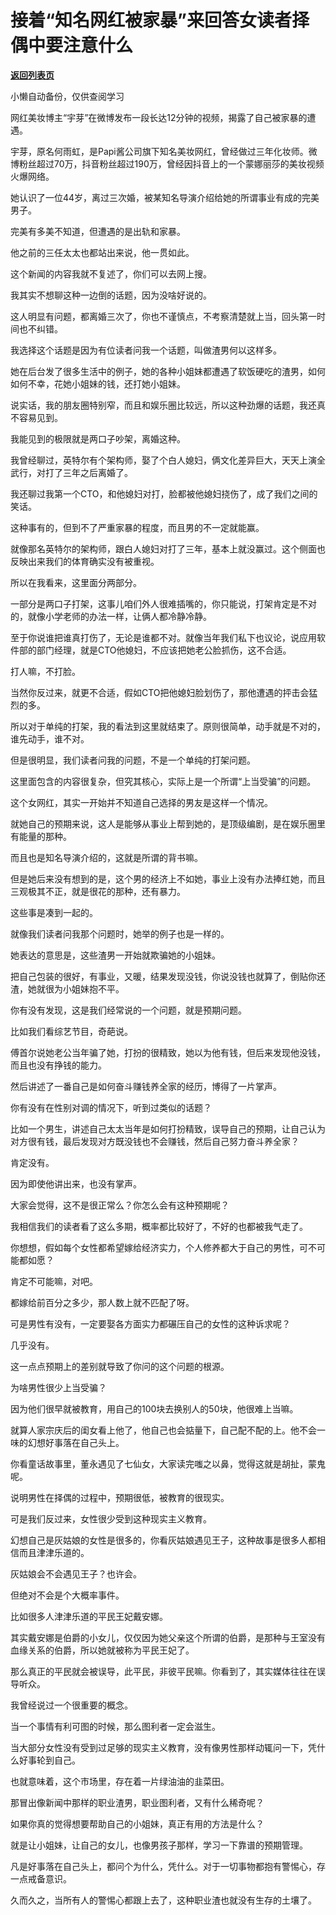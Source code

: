 # 接着“知名网红被家暴”来回答女读者择偶中要注意什么

[**返回列表页**](/gzh/记忆承载3)

小懒自动备份，仅供查阅学习

网红美妆博主“宇芽”在微博发布一段长达12分钟的视频，揭露了自己被家暴的遭遇。

  

宇芽，原名何雨虹，是Papi酱公司旗下知名美妆网红，曾经做过三年化妆师。微博粉丝超过70万，抖音粉丝超过190万，曾经因抖音上的一个蒙娜丽莎的美妆视频火爆网络。

  

她认识了一位44岁，离过三次婚，被某知名导演介绍给她的所谓事业有成的完美男子。

  

完美有多美不知道，但遭遇的是出轨和家暴。

  

他之前的三任太太也都站出来说，他一贯如此。

  

这个新闻的内容我就不复述了，你们可以去网上搜。

  

我其实不想聊这种一边倒的话题，因为没啥好说的。

  

这人明显有问题，都离婚三次了，你也不谨慎点，不考察清楚就上当，回头第一时间也不纠错。

  

我选择这个话题是因为有位读者问我一个话题，叫做渣男何以这样多。

  

她在后台发了很多生活中的例子，她的各种小姐妹都遭遇了软饭硬吃的渣男，如何如何不幸，花她小姐妹的钱，还打她小姐妹。

  

说实话，我的朋友圈特别窄，而且和娱乐圈比较远，所以这种劲爆的话题，我还真不容易见到。

  

我能见到的极限就是两口子吵架，离婚这种。

  

我曾经聊过，英特尔有个架构师，娶了个白人媳妇，俩文化差异巨大，天天上演全武行，对打了三年之后离婚了。

  

我还聊过我第一个CTO，和他媳妇对打，脸都被他媳妇挠伤了，成了我们之间的笑话。

  

这种事有的，但到不了严重家暴的程度，而且男的不一定就能赢。

  

就像那名英特尔的架构师，跟白人媳妇对打了三年，基本上就没赢过。这个侧面也反映出来我们的体育确实没有被重视。

  

所以在我看来，这里面分两部分。

  

一部分是两口子打架，这事儿咱们外人很难插嘴的，你只能说，打架肯定是不对的，就像小学老师的办法一样，让俩人都冷静冷静。

  

至于你说谁把谁真打伤了，无论是谁都不对。就像当年我们私下也议论，说应用软件部的部门经理，就是CTO他媳妇，不应该把她老公脸抓伤，这不合适。

  

打人嘛，不打脸。

  

当然你反过来，就更不合适，假如CTO把他媳妇脸划伤了，那他遭遇的抨击会猛烈的多。

  

所以对于单纯的打架，我的看法到这里就结束了。原则很简单，动手就是不对的，谁先动手，谁不对。

  

但是很明显，我们读者问我的问题，不是一个单纯的打架问题。

  

这里面包含的内容很复杂，但究其核心，实际上是一个所谓“上当受骗”的问题。

  

这个女网红，其实一开始并不知道自己选择的男友是这样一个情况。

  

就她自己的预期来说，这人是能够从事业上帮到她的，是顶级编剧，是在娱乐圈里有能量的那种。

  

而且也是知名导演介绍的，这就是所谓的背书嘛。

  

但是她后来没有想到的是，这个男的经济上不如她，事业上没有办法捧红她，而且三观极其不正，就是很花的那种，还有暴力。

  

这些事是凑到一起的。

  

就像我们读者问我那个问题时，她举的例子也是一样的。

  

她表达的意思是，这些渣男一开始就欺骗她的小姐妹。

  

把自己包装的很好，有事业，又暖，结果发现没钱，你说没钱也就算了，倒贴你还渣，她就很为小姐妹抱不平。

  

你有没有发现，这是我们经常说的一个问题，就是预期问题。

  

比如我们看综艺节目，奇葩说。

  

傅首尔说她老公当年骗了她，打扮的很精致，她以为他有钱，但后来发现他没钱，而且也没有挣钱的能力。

  

然后讲述了一番自己是如何奋斗赚钱养全家的经历，博得了一片掌声。

  

你有没有在性别对调的情况下，听到过类似的话题？

  

比如一个男生，讲述自己太太当年是如何打扮精致，误导自己的预期，让自己认为对方很有钱，最后发现对方既没钱也不会赚钱，然后自己努力奋斗养全家？

  

肯定没有。

  

因为即使他讲出来，也没有掌声。

  

大家会觉得，这不是很正常么？你怎么会有这种预期呢？

  

我相信我们的读者看了这么多期，概率都比较好了，不好的也都被我气走了。

  

你想想，假如每个女性都希望嫁给经济实力，个人修养都大于自己的男性，可不可能都如愿？

  

肯定不可能嘛，对吧。

  

都嫁给前百分之多少，那人数上就不匹配了呀。

  

可是男性有没有，一定要娶各方面实力都碾压自己的女性的这种诉求呢？

  

几乎没有。

  

这一点点预期上的差别就导致了你问的这个问题的根源。

  

为啥男性很少上当受骗？

  

因为他们很早就被教育，用自己的100块去换别人的50块，他很难上当嘛。

  

就算人家宗庆后的闺女看上他了，他自己也会掂量下，自己配不配的上。他不会一味的幻想好事落在自己头上。

  

你看童话故事里，董永遇见了七仙女，大家读完嗤之以鼻，觉得这就是胡扯，蒙鬼呢。

  

说明男性在择偶的过程中，预期很低，被教育的很现实。

  

可是我们反过来，女性很少受到这种现实主义教育。

  

幻想自己是灰姑娘的女性是很多的，你看灰姑娘遇见王子，这种故事是很多人都相信而且津津乐道的。

  

灰姑娘会不会遇见王子？也许会。

  

但绝对不会是个大概率事件。

  

比如很多人津津乐道的平民王妃戴安娜。

  

其实戴安娜是伯爵的小女儿，仅仅因为她父亲这个所谓的伯爵，是那种与王室没有血缘关系的伯爵，所以她就被称为平民王妃了。

  

那么真正的平民就会被误导，此平民，非彼平民嘛。你看到了，其实媒体往往在误导听众。

  

我曾经说过一个很重要的概念。

  

当一个事情有利可图的时候，那么图利者一定会滋生。

  

当大部分女性没有受到过足够的现实主义教育，没有像男性那样动辄问一下，凭什么好事轮到自己。

  

也就意味着，这个市场里，存在着一片绿油油的韭菜田。

  

那冒出像新闻中那样的职业渣男，职业图利者，又有什么稀奇呢？

  

如果你真的觉得想要帮助自己的小姐妹，真正有用的方法是什么？

  

就是让小姐妹，让自己的女儿，也像男孩子那样，学习一下靠谱的预期管理。

  

凡是好事落在自己头上，都问个为什么，凭什么。对于一切事物都抱有警惕心，存一点戒备意识。

  

久而久之，当所有人的警惕心都跟上去了，这种职业渣也就没有生存的土壤了。

